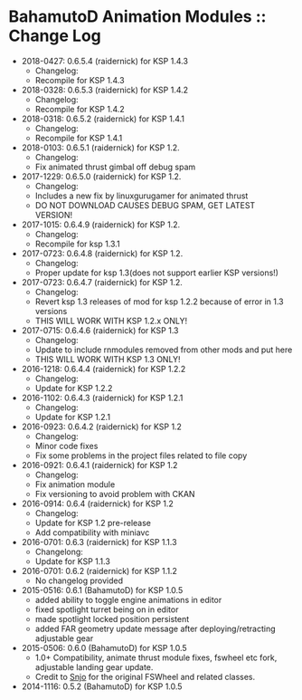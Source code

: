 # BahamutoD Animation Modules :: Change Log

* 2018-0427: 0.6.5.4 (raidernick) for KSP 1.4.3
	+ Changelog:
	+ Recompile for KSP 1.4.3
* 2018-0328: 0.6.5.3 (raidernick) for KSP 1.4.2
	+ Changelog:
	+ Recompile for KSP 1.4.2
* 2018-0318: 0.6.5.2 (raidernick) for KSP 1.4.1
	+ Changelog:
	+ Recompile for KSP 1.4.1
* 2018-0103: 0.6.5.1 (raidernick) for KSP 1.2.
	+ Changelog:
	+ Fix animated thrust gimbal off debug spam
* 2017-1229: 0.6.5.0 (raidernick) for KSP 1.2.
	+ Changelog:
	+ Includes a new fix by linuxgurugamer for animated thrust
	+ DO NOT DOWNLOAD CAUSES DEBUG SPAM, GET LATEST VERSION!
* 2017-1015: 0.6.4.9 (raidernick) for KSP 1.2.
	+ Changelog:
	+ Recompile for ksp 1.3.1
* 2017-0723: 0.6.4.8 (raidernick) for KSP 1.2.
	+ Changelog:
	+ Proper update for ksp 1.3(does not support earlier KSP versions!)
* 2017-0723: 0.6.4.7 (raidernick) for KSP 1.2.
	+ Changelog:
	+ Revert ksp 1.3 releases of mod for ksp 1.2.2 because of error in 1.3 versions
	+ THIS WILL WORK WITH KSP 1.2.x ONLY!
* 2017-0715: 0.6.4.6 (raidernick) for KSP 1.3
	+ Changelog:
	+ Update to include rnmodules removed from other mods and put here
	+ THIS WILL WORK WITH KSP 1.3 ONLY!
* 2016-1218: 0.6.4.4 (raidernick) for KSP 1.2.2
	+ Changelog:
	+ Update for KSP 1.2.2
* 2016-1102: 0.6.4.3 (raidernick) for KSP 1.2.1
	+ Changelog:
	+ Update for KSP 1.2.1
* 2016-0923: 0.6.4.2 (raidernick) for KSP 1.2
	+ Changelog:
	+ Minor code fixes
	+ Fix some problems in the project files related to file copy
* 2016-0921: 0.6.4.1 (raidernick) for KSP 1.2
	+ Changelog:
	+ Fix animation module
	+ Fix versioning to avoid problem with CKAN
* 2016-0914: 0.6.4 (raidernick) for KSP 1.2
	+ Changelog:
	+ Update for KSP 1.2 pre-release
	+ Add compatibility with miniavc
* 2016-0701: 0.6.3 (raidernick) for KSP 1.1.3
	+ Changelong:
	+ Update for KSP 1.1.3
* 2016-0701: 0.6.2 (raidernick) for KSP 1.1.2
	+ No changelog provided
* 2015-0516: 0.6.1 (BahamutoD) for KSP 1.0.5
	+ added ability to toggle engine animations in editor
	+ fixed spotlight turret being on in editor
	+ made spotlight locked position persistent
	+ added FAR geometry update message after deploying/retracting adjustable gear
* 2015-0506: 0.6.0 (BahamutoD) for KSP 1.0.5
	+ 1.0+ Compatibility, animate thrust module fixes, fswheel etc fork, adjustable landing gear update.
	+ Credit to [Snjo](https://github.com/snjo/Firespitter) for the original FSWheel and related classes.
* 2014-1116: 0.5.2 (BahamutoD) for KSP 1.0.5
